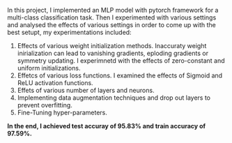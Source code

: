 In this project, I implemented an MLP model with pytorch framework for a multi-class classification task. Then I experimented with various settings and analysed the effects of various settings in order to come up with the best setupt, my experimentations included:
1. Effects of various weight initialization methods. Inaccuraty weight inirialization can lead to vanishing gradients, eploding gradients or symmetry updating. I experimnetd with the effects of zero-constant and uniform initializations.
2. Effetcs of various loss functions. I examined the effects of Sigmoid and ReLU activation functions.
3. Effets of various number of layers and neurons.
4. Implementing data augmentation techniques and drop out layers to prevent overfitting.
5. Fine-Tuning hyper-parameters.

**In the end, I achieved test accuray of 95.83% and train accuracy of 97.59%.**
